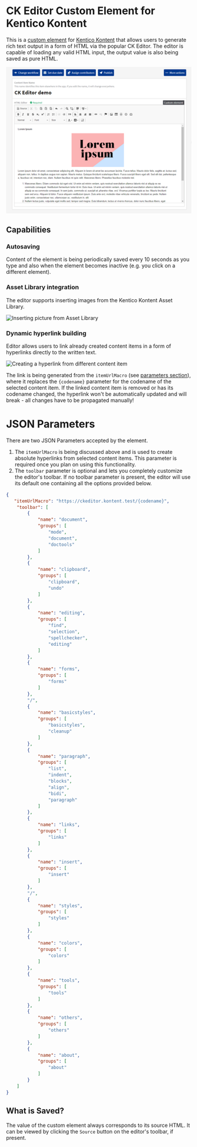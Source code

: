 # CK Editor Custom Element for Kentico Kontent

This is a [custom element](https://docs.kontent.ai/tutorials/develop-apps/integrate/integrating-your-own-content-editing-features) for [Kentico Kontent](https://kontent.ai) that allows users to generate rich text output in a form of HTML via the popular CK Editor. The editor is capable of loading any valid HTML input, the output value is also being saved as pure HTML. 

![Screenshot of custom element](ckeditor.png)

## Capabilities
### Autosaving
Content of the element is being periodically saved every 10 seconds as you type and also when the element becomes inactive (e.g. you click on a different element). 

### Asset Library integration
The editor supports inserting images from the Kentico Kontent Asset Library. 

![Inserting picture from Asset Library](ckeditor_images.gif)

### Dynamic hyperlink building
Editor allows users to link already created content items in a form of hyperlinks directly to the written text.

![Creating a hyperlink from different content item](ckeditor_links.gif)

The link is being generated from the `itemUrlMacro` (see [parameters section](#json-parameters)), where it replaces the `{codename}` parameter for the codename of the selected content item. If the linked content item is removed or has its codename changed, the hyperlink won't be automatically updated and will break - all changes have to be propagated manually!

# JSON Parameters
There are two JSON Parameters accepted by the element. 
1. The `itemUrlMacro` is being discussed above and is used to create absolute hyperlinks from selected content items. This parameter is required once you plan on using this functionality.
2. The `toolbar` parameter is optional and lets you completely customize the editor's toolbar. If no toolbar parameter is present, the editor will use its default one containing all the options provided below. 


```Json
{
   "itemUrlMacro": "https://ckeditor.kontent.test/{codename}",
    "toolbar": [
        {
            "name": "document",
            "groups": [
                "mode",
                "document",
                "doctools"
            ]
        },
        {
            "name": "clipboard",
            "groups": [
                "clipboard",
                "undo"
            ]
        },
        {
            "name": "editing",
            "groups": [
                "find",
                "selection",
                "spellchecker",
                "editing"
            ]
        },
        {
            "name": "forms",
            "groups": [
                "forms"
            ]
        },
        "/",
        {
            "name": "basicstyles",
            "groups": [
                "basicstyles",
                "cleanup"
            ]
        },
        {
            "name": "paragraph",
            "groups": [
                "list",
                "indent",
                "blocks",
                "align",
                "bidi",
                "paragraph"
            ]
        },
        {
            "name": "links",
            "groups": [
                "links"
            ]
        },
        {
            "name": "insert",
            "groups": [
                "insert"
            ]
        },
        "/",
        {
            "name": "styles",
            "groups": [
                "styles"
            ]
        },
        {
            "name": "colors",
            "groups": [
                "colors"
            ]
        },
        {
            "name": "tools",
            "groups": [
                "tools"
            ]
        },
        {
            "name": "others",
            "groups": [
                "others"
            ]
        },
        {
            "name": "about",
            "groups": [
                "about"
            ]
        }
    ]
}
```

## What is Saved?
The value of the custom element always corresponds to its source HTML. It can be viewed by clicking the `Source` button on the editor's toolbar, if present. 
